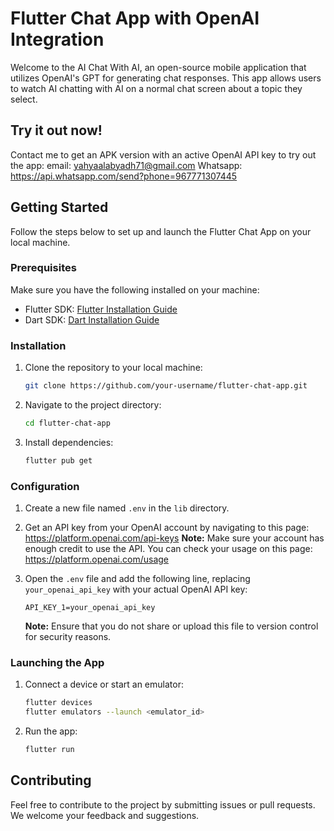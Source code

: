 # Flutter Chat App with OpenAI Integration

Welcome to the AI Chat With AI, an open-source mobile application that utilizes OpenAI's GPT for generating chat responses. This app allows users to watch AI chatting with AI on a normal chat screen about a topic they select.

## Try it out now!
Contact me to get an APK version with an active OpenAI API key to try out the app:
email: yahyaalabyadh71@gmail.com
Whatsapp: https://api.whatsapp.com/send?phone=967771307445

## Getting Started

Follow the steps below to set up and launch the Flutter Chat App on your local machine.

### Prerequisites

Make sure you have the following installed on your machine:

- Flutter SDK: [Flutter Installation Guide](https://flutter.dev/docs/get-started/install)
- Dart SDK: [Dart Installation Guide](https://dart.dev/get-dart)

### Installation

1. Clone the repository to your local machine:

   ```bash
   git clone https://github.com/your-username/flutter-chat-app.git
   ```

2. Navigate to the project directory:

   ```bash
   cd flutter-chat-app
   ```

3. Install dependencies:

   ```bash
   flutter pub get
   ```

### Configuration

1. Create a new file named `.env` in the `lib` directory.
 
2. Get an API key from your OpenAI account by navigating to this page: https://platform.openai.com/api-keys
**Note:** Make sure your account has enough credit to use the API. You can check your usage on this page: https://platform.openai.com/usage

4. Open the `.env` file and add the following line, replacing `your_openai_api_key` with your actual OpenAI API key:

   ```
   API_KEY_1=your_openai_api_key
   ```

   **Note:** Ensure that you do not share or upload this file to version control for security reasons.

### Launching the App

1. Connect a device or start an emulator:

   ```bash
   flutter devices
   flutter emulators --launch <emulator_id>
   ```

2. Run the app:

   ```bash
   flutter run
   ```

## Contributing

Feel free to contribute to the project by submitting issues or pull requests. We welcome your feedback and suggestions.
